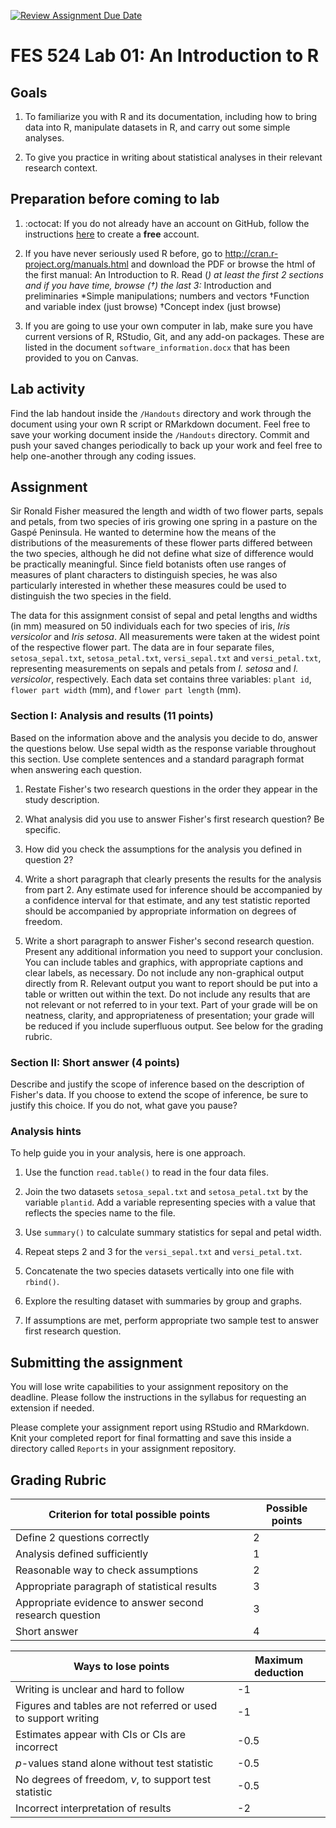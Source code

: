[![Review Assignment Due Date](https://classroom.github.com/assets/deadline-readme-button-24ddc0f5d75046c5622901739e7c5dd533143b0c8e959d652212380cedb1ea36.svg)](https://classroom.github.com/a/lNsrM_NO)
# FES 524 Lab 01: An Introduction to R

## Goals

1.  To familiarize you with R and its documentation, including how to bring data into R, manipulate datasets in R, and carry out some simple analyses.

2.  To give you practice in writing about statistical analyses in their relevant research context.

## Preparation before coming to lab

1.  :octocat: If you do not already have an account on GitHub, follow the instructions [here](https://docs.github.com/en/get-started/signing-up-for-github/signing-up-for-a-new-github-account) to create a **free** account.

2.  If you have never seriously used R before, go to <http://cran.r-project.org/manuals.html> and download the PDF or browse the html of the first manual: An Introduction to R. Read (*) at least the first 2 sections and if you have time, browse (†) the last 3:* Introduction and preliminaries \*Simple manipulations; numbers and vectors †Function and variable index (just browse) †Concept index (just browse)

3.  If you are going to use your own computer in lab, make sure you have current versions of R, RStudio, Git, and any add-on packages. These are listed in the document `software_information.docx` that has been provided to you on Canvas.

## Lab activity

Find the lab handout inside the `/Handouts` directory and work through the document using your own R script or RMarkdown document. Feel free to save your working document inside the `/Handouts` directory. Commit and push your saved changes periodically to back up your work and feel free to help one-another through any coding issues.

## Assignment

Sir Ronald Fisher measured the length and width of two flower parts, sepals and petals, from two species of iris growing one spring in a pasture on the Gaspé Peninsula. He wanted to determine how the means of the distributions of the measurements of these flower parts differed between the two species, although he did not define what size of difference would be practically meaningful. Since field botanists often use ranges of measures of plant characters to distinguish species, he was also particularly interested in whether these measures could be used to distinguish the two species in the field.

The data for this assignment consist of sepal and petal lengths and widths (in mm) measured on 50 individuals each for two species of iris, *Iris versicolor* and *Iris setosa*. All measurements were taken at the widest point of the respective flower part. The data are in four separate files, `setosa_sepal.txt`, `setosa_petal.txt`, `versi_sepal.txt` and `versi_petal.txt`, representing measurements on sepals and petals from *I. setosa* and *I. versicolor*, respectively. Each data set contains three variables: `plant id`, `flower part width` (mm), and `flower part length` (mm).


### Section I: Analysis and results (11 points)

Based on the information above and the analysis you decide to do, answer the questions below. Use sepal width as the response variable throughout this section. Use complete sentences and a standard paragraph format when answering each question.

1.  Restate Fisher's two research questions in the order they appear in the study description.

2.  What analysis did you use to answer Fisher's first research question? Be specific.

3.  How did you check the assumptions for the analysis you defined in question 2?

4.  Write a short paragraph that clearly presents the results for the analysis from part 2. Any estimate used for inference should be accompanied by a confidence interval for that estimate, and any test statistic reported should be accompanied by appropriate information on degrees of freedom.

5.  Write a short paragraph to answer Fisher's second research question. Present any additional information you need to support your conclusion. You can include tables and graphics, with appropriate captions and clear labels, as necessary. Do not include any non-graphical output directly from R. Relevant output you want to report should be put into a table or written out within the text. Do not include any results that are not relevant or not referred to in your text. Part of your grade will be on neatness, clarity, and appropriateness of presentation; your grade will be reduced if you include superfluous output. See below for the grading rubric.

### Section II: Short answer (4 points)

Describe and justify the scope of inference based on the description of Fisher's data. If you choose to extend the scope of inference, be sure to justify this choice. If you do not, what gave you pause?  

### Analysis hints

To help guide you in your analysis, here is one approach.

1.  Use the function `read.table()` to read in the four data files.

2.  Join the two datasets `setosa_sepal.txt` and `setosa_petal.txt` by the variable `plantid`. Add a variable representing species with a value that reflects the species name to the file.

3.  Use `summary()` to calculate summary statistics for sepal and petal width.

4.  Repeat steps 2 and 3 for the `versi_sepal.txt` and `versi_petal.txt`.

5.  Concatenate the two species datasets vertically into one file with `rbind()`.

6.  Explore the resulting dataset with summaries by group and graphs.

7.  If assumptions are met, perform appropriate two sample test to answer first research question.

## Submitting the assignment

You will lose write capabilities to your assignment repository on the deadline. Please follow the instructions in the syllabus for requesting an extension if needed.

Please complete your assignment report using RStudio and RMarkdown. Knit your completed report for final formatting and save this inside a directory called `Reports` in your assignment repository. 

## Grading Rubric


| Criterion for total possible points | Possible points |
| --- | --- |
| Define 2 questions correctly | 2 |
| Analysis defined sufficiently | 1 |
| Reasonable way to check assumptions | 2 |
| Appropriate paragraph of statistical results | 3 |
| Appropriate evidence to answer second research question | 3 |
| Short answer | 4 |


| Ways to lose points | Maximum deduction |
| --- | --- |
| Writing is unclear and hard to follow | -1 |
| Figures and tables are not referred or used to support writing | -1 |
| Estimates appear with CIs or CIs are incorrect | -0.5 |
| $p$-values stand alone without test statistic | -0.5 |
| No degrees of freedom, $\nu$, to support test statistic | -0.5 | 
| Incorrect interpretation of results | -2 |

